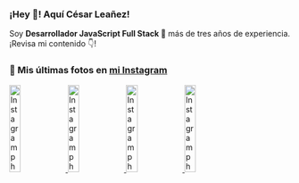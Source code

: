 <h3>¡Hey 👋! Aquí César Leañez!</h3>

<p>Soy <strong>Desarrollador JavaScript Full Stack 🚀</strong> más de tres años de experiencia.<br />¡Revisa mi contenido 👇!</p>

### 📸 Mis últimas fotos en [mi Instagram](https://instagram.com/cele)


<a href='https://instagram.com/p/C1UpuSGLQiG' target='_blank'>
  <img width='20%' src='https://instagram.flba2-1.fna.fbcdn.net/v/t51.29350-15/412513918_1325803934584302_4400498733289087214_n.jpg?stp=dst-jpg_e15&_nc_ht=instagram.flba2-1.fna.fbcdn.net&_nc_cat=106&_nc_ohc=MlWwKNAX7FMQ7kNvgHWn0f-&edm=APU89FABAAAA&ccb=7-5&oh=00_AYDsGFgVS9tugO4a17IIvu1wcUHY9g3-8PruBnuy1jPipQ&oe=66CF131D&_nc_sid=bc0c2c' alt='Instagram photo' />
</a>
<a href='https://instagram.com/p/CzMY3lzxgmx' target='_blank'>
  <img width='20%' src='https://instagram.flba2-1.fna.fbcdn.net/v/t51.29350-15/398916226_819142863293745_2426123683154743297_n.webp?stp=dst-jpg_e35&_nc_ht=instagram.flba2-1.fna.fbcdn.net&_nc_cat=109&_nc_ohc=XOcSS63QhJEQ7kNvgHUTAvu&edm=APU89FABAAAA&ccb=7-5&oh=00_AYAiI4Dq7nV5sU2wCkCia1WfYWOwO-t4gSoFGID2-1t1Ng&oe=66CF120C&_nc_sid=bc0c2c' alt='Instagram photo' />
</a>
<a href='https://instagram.com/p/CygbQv4uqxM' target='_blank'>
  <img width='20%' src='https://instagram.flba2-1.fna.fbcdn.net/v/t51.29350-15/391525959_236593062741789_5868561716480810596_n.webp?stp=dst-jpg_e35&_nc_ht=instagram.flba2-1.fna.fbcdn.net&_nc_cat=109&_nc_ohc=I1XFouJCdakQ7kNvgH44ioM&edm=APU89FABAAAA&ccb=7-5&oh=00_AYDYO9XgMVQXvZlzN7wtzmyEepqMAEdXVJNSpaMReBqxaw&oe=66CF1848&_nc_sid=bc0c2c' alt='Instagram photo' />
</a>
<a href='https://instagram.com/p/CxTmOF6vN8M' target='_blank'>
  <img width='20%' src='https://instagram.flba2-1.fna.fbcdn.net/v/t51.29350-15/378565944_323878180141713_8920720304536029091_n.jpg?stp=dst-jpg_e15&_nc_ht=instagram.flba2-1.fna.fbcdn.net&_nc_cat=109&_nc_ohc=7qYUlbwTaA0Q7kNvgEohkEm&edm=APU89FABAAAA&ccb=7-5&oh=00_AYB0MYicSmHfpz4QvILJCtcjw2DAmWvV6W5E7GHs-5bS-Q&oe=66CF1212&_nc_sid=bc0c2c' alt='Instagram photo' />
</a>
